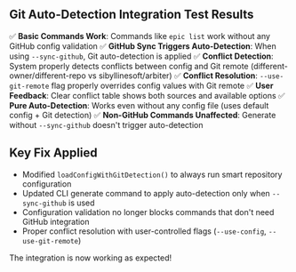 ## Git Auto-Detection Integration Test Results

✅ **Basic Commands Work**: Commands like `epic list` work without any GitHub
config validation ✅ **GitHub Sync Triggers Auto-Detection**: When using
`--sync-github`, Git auto-detection is applied ✅ **Conflict Detection**: System
properly detects conflicts between config and Git remote
(different-owner/different-repo vs sibyllinesoft/arbiter) ✅ **Conflict
Resolution**: `--use-git-remote` flag properly overrides config values with Git
remote ✅ **User Feedback**: Clear conflict table shows both sources and
available options ✅ **Pure Auto-Detection**: Works even without any config file
(uses default config + Git detection) ✅ **Non-GitHub Commands Unaffected**:
Generate without `--sync-github` doesn't trigger auto-detection

## Key Fix Applied

- Modified `loadConfigWithGitDetection()` to always run smart repository
  configuration
- Updated CLI generate command to apply auto-detection only when `--sync-github`
  is used
- Configuration validation no longer blocks commands that don't need GitHub
  integration
- Proper conflict resolution with user-controlled flags (`--use-config`,
  `--use-git-remote`)

The integration is now working as expected!
